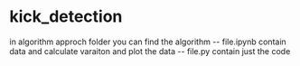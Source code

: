 # kick_detection

in algorithm approch folder  you can find  the algorithm 
-- file.ipynb contain data and calculate varaiton and plot the data
--  file.py contain just the code 
